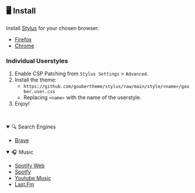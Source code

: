 ## 🖥️ Install

Install [Stylus](https://github.com/openstyles/stylus) for your chosen browser.

- [Firefox](https://addons.mozilla.org/en-GB/firefox/addon/styl-us/)
- [Chrome](https://chrome.google.com/webstore/detail/stylus/clngdbkpkpeebahjckkjfobafhncgmne)

### Individual Userstyles

1. Enable CSP Patching from `Stylus Settings` > `Advanced`.
2. Install the theme:
   - `https://github.com/goobertheme/stylus/raw/main/style/<name>/goober.user.css`
   - Replacing `<name>` with the name of the userstyle.
3. Enjoy!

&nbsp;
<details open>
<summary>🔍 Search Engines</summary>

- [Brave](styles/brave-search)

</details>

<details open>
<summary>🎧 Music</summary>

- [Spotify Web](styles/spotify-web)
- [Spotfy](styles/spotfy)
- [Youtube Music](styles/ytmusic)
- [Last.Fm](styles/lastfm)

</details>